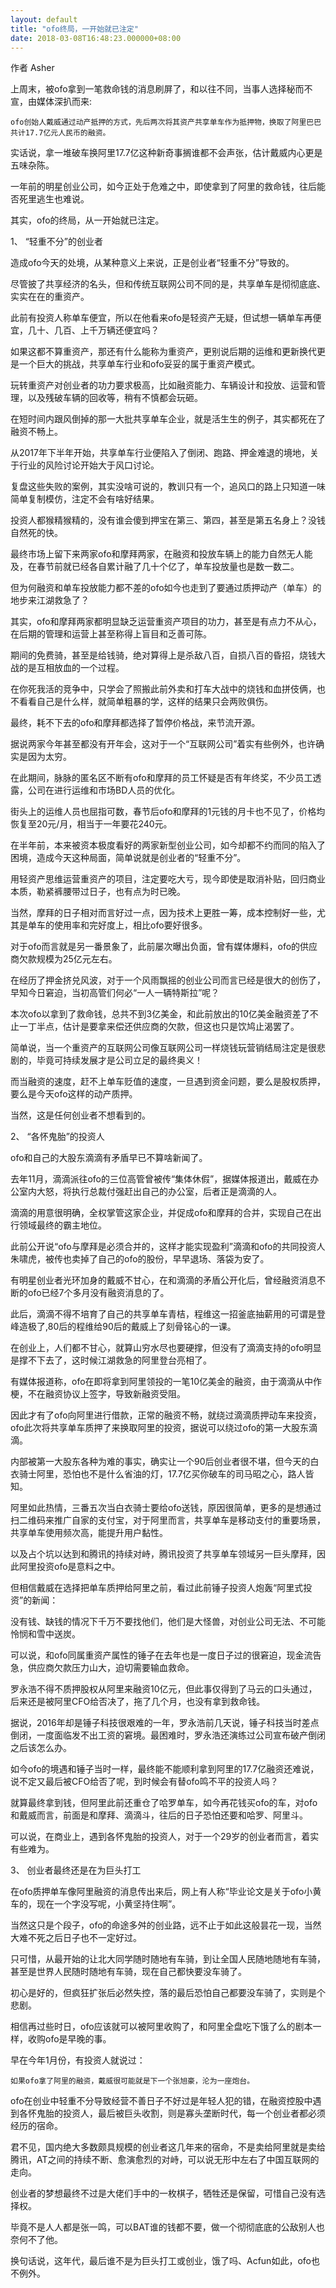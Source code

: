```yaml
---
layout: default
title: "ofo终局，一开始就已注定"
date: 2018-03-08T16:48:23.000000+08:00
---
```


作者 Asher

上周末，被ofo拿到一笔救命钱的消息刷屏了，和以往不同，当事人选择秘而不宣，由媒体深扒而来:

    ofo创始人戴威通过动产抵押的方式，先后两次将其资产共享单车作为抵押物，换取了阿里巴巴共计17.7亿元人民币的融资。

实话说，拿一堆破车换阿里17.7亿这种新奇事搁谁都不会声张，估计戴威内心更是五味杂陈。

一年前的明星创业公司，如今正处于危难之中，即使拿到了阿里的救命钱，往后能否死里逃生也难说。

其实，ofo的终局，从一开始就已注定。

1、 “轻重不分”的创业者

造成ofo今天的处境，从某种意义上来说，正是创业者“轻重不分”导致的。

尽管披了共享经济的名头，但和传统互联网公司不同的是，共享单车是彻彻底底、实实在在的重资产。

此前有投资人称单车便宜，所以在他看来ofo是轻资产无疑，但试想一辆单车再便宜，几十、几百、上千万辆还便宜吗？

如果这都不算重资产，那还有什么能称为重资产，更别说后期的运维和更新换代更是一个巨大的挑战，共享单车行业和ofo妥妥的属于重资产模式。

玩转重资产对创业者的功力要求极高，比如融资能力、车辆设计和投放、运营和管理，以及残破车辆的回收等，稍有不慎都会玩砸。

在短时间内跟风倒掉的那一大批共享单车企业，就是活生生的例子，其实都死在了融资不畅上。

从2017年下半年开始，共享单车行业便陷入了倒闭、跑路、押金难退的境地，关于行业的风险讨论开始大于风口讨论。

复盘这些失败的案例，其实没啥可说的，教训只有一个，追风口的路上只知道一味简单复制模仿，注定不会有啥好结果。

投资人都猴精猴精的，没有谁会傻到押宝在第三、第四，甚至是第五名身上？没钱自然死的快。

最终市场上留下来两家ofo和摩拜两家，在融资和投放车辆上的能力自然无人能及，在春节前就已经各自累计融了几十个亿了，单车投放量也是数一数二。

但为何融资和单车投放能力都不差的ofo如今也走到了要通过质押动产（单车）的地步来江湖救急了？

其实，ofo和摩拜两家都明显缺乏运营重资产项目的功力，甚至是有点力不从心，在后期的管理和运营上甚至称得上盲目和乏善可陈。

期间的免费骑，甚至是给钱骑，绝对算得上是杀敌八百，自损八百的昏招，烧钱大战的是互相放血的一个过程。

在你死我活的竞争中，只学会了照搬此前外卖和打车大战中的烧钱和血拼伎俩，也不看看自己是什么样，就简单粗暴的学，这样的结果只会两败俱伤。

最终，耗不下去的ofo和摩拜都选择了暂停价格战，来节流开源。

据说两家今年甚至都没有开年会，这对于一个“互联网公司”着实有些例外，也许确实是因为太穷。

在此期间，脉脉的匿名区不断有ofo和摩拜的员工怀疑是否有年终奖，不少员工透露，公司在进行运维和市场BD人员的优化。

街头上的运维人员也屈指可数，春节后ofo和摩拜的1元钱的月卡也不见了，价格均恢复至20元/月，相当于一年要花240元。

在半年前，本来被资本极度看好的两家新型创业公司，如今却都不约而同的陷入了困境，造成今天这种局面，简单说就是创业者的“轻重不分”。

用轻资产思维运营重资产的项目，注定要吃大亏，现今即使是取消补贴，回归商业本质，勒紧裤腰带过日子，也有点为时已晚。

当然，摩拜的日子相对而言好过一点，因为技术上更胜一筹，成本控制好一些，尤其是单车的使用率和完好度上，相比ofo要好很多。

对于ofo而言就是另一番景象了，此前屡次曝出负面，曾有媒体爆料，ofo的供应商欠款规模为25亿元左右。

在经历了押金挤兑风波，对于一个风雨飘摇的创业公司而言已经是很大的创伤了，早知今日窘迫，当初高管们何必“一人一辆特斯拉”呢？

本次ofo以拿到了救命钱，总共不到3亿美金，和此前放出的10亿美金融资差了不止一丁半点，估计是要拿来偿还供应商的欠款，但这也只是饮鸠止渴罢了。

简单说，当一个重资产的互联网公司像互联网公司一样烧钱玩营销结局注定是很悲剧的，毕竟可持续发展才是公司立足的最终奥义！

而当融资的速度，赶不上单车贬值的速度，一旦遇到资金问题，要么是股权质押，要么是今天ofo这样的动产质押。

当然，这是任何创业者不想看到的。

2、 “各怀鬼胎”的投资人

ofo和自己的大股东滴滴有矛盾早已不算啥新闻了。

去年11月，滴滴派往ofo的三位高管曾被传“集体休假”，据媒体报道出，戴威在办公室内大怒，将执行总裁付强赶出自己的办公室，后者正是滴滴的人。

滴滴的用意很明确，全权掌管这家企业，并促成ofo和摩拜的合并，实现自己在出行领域最终的霸主地位。

此前公开说“ofo与摩拜是必须合并的，这样才能实现盈利”滴滴和ofo的共同投资人朱啸虎，被传也卖掉了自己的ofo的股份，早早退场、落袋为安了。

有明星创业者光环加身的戴威不甘心，在和滴滴的矛盾公开化后，曾经融资消息不断的ofo已经7个多月没有融资消息的了。

此后，滴滴不得不培育了自己的共享单车青桔，程维这一招釜底抽薪用的可谓是登峰造极了,80后的程维给90后的戴威上了刻骨铭心的一课。

在创业上，人们都不甘心，就算山穷水尽也要硬撑，但没有了滴滴支持的ofo明显是撑不下去了，这时候江湖救急的阿里登台亮相了。

有媒体报道称，ofo在即将拿到阿里领投的一笔10亿美金的融资，由于滴滴从中作梗，不在融资协议上签字，导致新融资受阻。

因此才有了ofo向阿里进行借款，正常的融资不畅，就绕过滴滴质押动车来投资，ofo此次将共享单车质押了来换取阿里的投资，据说可以绕过ofo的第一大股东滴滴。

内部被第一大股东各种为难的事实，确实让一个90后创业者很不堪，但今天的白衣骑士阿里，恐怕也不是什么省油的灯，17.7亿买你破车的司马昭之心，路人皆知。

阿里如此热情，三番五次当白衣骑士要给ofo送钱，原因很简单，更多的是想通过扫二维码来推广自家的支付宝，对于阿里而言，共享单车是移动支付的重要场景，共享单车使用频次高，能提升用户黏性。

以及占个坑以达到和腾讯的持续对峙，腾讯投资了共享单车领域另一巨头摩拜，因此阿里投资ofo是意料之中。

但相信戴威在选择把单车质押给阿里之前，看过此前锤子投资人炮轰“阿里式投资”的新闻：

没有钱、缺钱的情况下千万不要找他们，他们是大怪兽，对创业公司无法、不可能怜悯和雪中送炭。

可以说，和ofo同属重资产属性的锤子在去年也是一度日子过的很窘迫，现金流告急，供应商欠款压力山大，迫切需要输血救命。

罗永浩不得不质押股权从阿里来融资10亿元，但此事仅得到了马云的口头通过，后来还是被阿里CFO给否决了，拖了几个月，也没有拿到救命钱。

据说，2016年却是锤子科技很艰难的一年，罗永浩前几天说，锤子科技当时差点倒闭，一度面临发不出工资的窘境。最困难时，罗永浩还演练过公司宣布破产倒闭之后该怎么办。

如今ofo的境遇和锤子当时一样，最终能不能顺利拿到阿里的17.7亿融资还难说，说不定又最后被CFO给否了呢，到时候会有替ofo鸣不平的投资人吗？

就算最终拿到钱，但阿里此前还重仓了哈罗单车，如今再花钱买ofo的车，对ofo和戴威而言，前面是和摩拜、滴滴斗，往后的日子恐怕还要和哈罗、阿里斗。

可以说，在商业上，遇到各怀鬼胎的投资人，对于一个29岁的创业者而言，着实有些难为。

3、 创业者最终还是在为巨头打工

在ofo质押单车像阿里融资的消息传出来后，网上有人称“毕业论文是关于ofo小黄车的，现在一个字没写呢，小黄坚持住啊”。

当然这只是个段子，ofo的命途多舛的创业路，远不止于如此这般昙花一现，当然大难不死之后日子也不一定好过。

只可惜，从最开始的让北大同学随时随地有车骑，到让全国人民随地随地有车骑，甚至是世界人民随时随地有车骑，现在自己都快要没车骑了。

初心是好的，但疯狂扩张后必然失控，落的最后恐怕自己都要没车骑了，实则是个悲剧。

相信再过些时日，ofo应该就可以被阿里收购了，和阿里全盘吃下饿了么的剧本一样，收购ofo是早晚的事。

早在今年1月份，有投资人就说过：

    如果ofo拿了阿里的融资，戴威很可能就是下一个张旭豪，沦为一座炮台。

ofo在创业中轻重不分导致经营不善日子不好过是年轻人犯的错，在融资控股中遇到各怀鬼胎的投资人，最后被巨头收割，则是寡头垄断时代，每一个创业者都必须经历的宿命。

君不见，国内绝大多数颇具规模的创业者这几年来的宿命，不是卖给阿里就是卖给腾讯，AT之间的持续不断、愈演愈烈的对峙，可以说无形中左右了中国互联网的走向。

创业者的梦想最终不过是大佬们手中的一枚棋子，牺牲还是保留，可惜自己没有选择权。

毕竟不是人人都是张一鸣，可以BAT谁的钱都不要，做一个彻彻底底的公敌别人也奈何不了他。

换句话说，这年代，最后谁不是为巨头打工或创业，饿了吗、Acfun如此，ofo也不例外。

